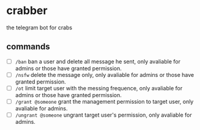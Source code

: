 # crabber
the telegram bot for crabs


## commands
- [ ] `/ban` ban a user and delete all message he sent, only avaliable for admins or those have granted permission.
- [ ] `/nsfw` delete the message only, only avaliable for admins or those have granted permission.
- [ ] `/ot` limit target user with the messing frequence, only avaliable for admins or those have granted permission.
- [ ] `/grant @someone` grant the management permission to target user, only avaliable for admins.
- [ ] `/ungrant @someone` ungrant target user's permission, only avaliable for admins.
